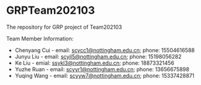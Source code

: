 # GRPTeam202103
The repository for GRP project of Team202103

Team Member Information:
 - Chenyang Cui   - email: scycc1@nottingham.edu.cn; phone: 15504616588
 - Junyu Liu      - email: scyjl5@nottingham.edu.cn; phone: 15198056282
 - Ke Liu         - emial: ssykl3@nottingham.edu.cn; phone: 18873321456
 - Yuzhe Ruan     - email: scyyr1@nottingham.edu.cn; phone: 13656675898
 - Yuqing Wang    - email: scyyw7@nottingham.edu.cn; phone: 15337428871


